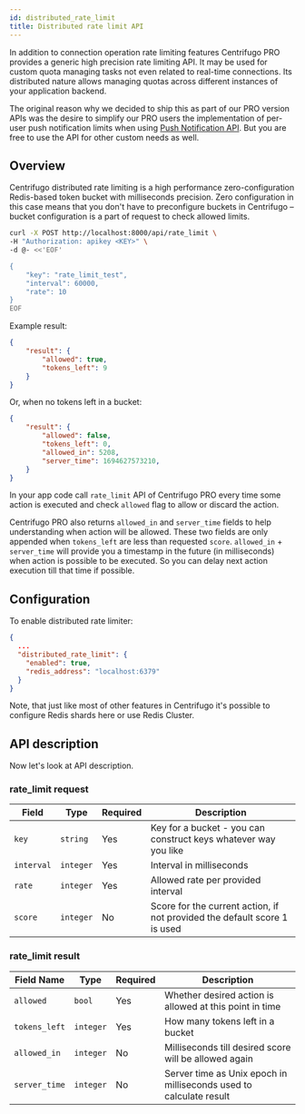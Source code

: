 ```yaml
---
id: distributed_rate_limit
title: Distributed rate limit API
---
```


In addition to connection operation rate limiting features Centrifugo PRO provides a generic high precision rate limiting API. It may be used for custom quota managing tasks not even related to real-time connections. Its distributed nature allows managing quotas across different instances of your application backend.

The original reason why we decided to ship this as part of our PRO version APIs was the desire to simplify our PRO users the implementation of per-user push notification limits when using [Push Notification API](./push_notifications.md). But you are free to use the API for other custom needs as well.

## Overview

Centrifugo distributed rate limiting is a high performance zero-configuration Redis-based token bucket with milliseconds precision. Zero configuration in this case means that you don't have to preconfigure buckets in Centrifugo – bucket configuration is a part of request to check allowed limits.

```bash
curl -X POST http://localhost:8000/api/rate_limit \
-H "Authorization: apikey <KEY>" \
-d @- <<'EOF'

{
    "key": "rate_limit_test",
    "interval": 60000,
    "rate": 10
}
EOF
```

Example result:

```json
{
    "result": {
        "allowed": true,
        "tokens_left": 9
    }
}
```

Or, when no tokens left in a bucket:

```json
{
    "result": {
        "allowed": false,
        "tokens_left": 0,
        "allowed_in": 5208,
        "server_time": 1694627573210,
    }
}
```

In your app code call `rate_limit` API of Centrifugo PRO every time some action is executed and check `allowed` flag to allow or discard the action.

Centrifugo PRO also returns `allowed_in` and `server_time` fields to help understanding when action will be allowed. These two fields are only appended when `tokens_left` are less than requested `score`. `allowed_in` + `server_time` will provide you a timestamp in the future (in milliseconds) when action is possible to be executed. So you can delay next action execution till that time if possible.

## Configuration

To enable distributed rate limiter:

```json title="config.json"
{
  ...
  "distributed_rate_limit": {
    "enabled": true,
    "redis_address": "localhost:6379"
  }  
}
```

Note, that just like most of other features in Centrifugo it's possible to configure Redis shards here or use Redis Cluster.

## API description

Now let's look at API description.

### rate_limit request

| Field | Type | Required | Description |
|-------|------|----|-------------|
| `key`   | `string` | Yes | Key for a bucket - you can construct keys whatever way you like |
| `interval` | `integer` | Yes | Interval in milliseconds |
| `rate` | `integer` | Yes | Allowed rate per provided interval |
| `score` | `integer` | No | Score for the current action, if not provided the default score 1 is used |

### rate_limit result

| Field Name | Type | Required | Description |
| --- | --- | --- | --- |
| `allowed` | `bool` | Yes | Whether desired action is allowed at this point in time |
| `tokens_left` | `integer` | Yes | How many tokens left in a bucket |
| `allowed_in` | `integer` | No | Milliseconds till desired score will be allowed again |
| `server_time` | `integer` | No | Server time as Unix epoch in milliseconds used to calculate result |
